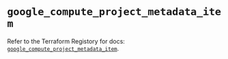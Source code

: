 # `google_compute_project_metadata_item`

Refer to the Terraform Registory for docs: [`google_compute_project_metadata_item`](https://registry.terraform.io/providers/hashicorp/google/4.64.0/docs/resources/compute_project_metadata_item).
